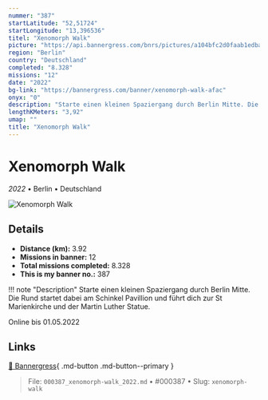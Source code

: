 ```yaml
---
nummer: "387"
startLatitude: "52,51724"
startLongitude: "13,396536"
titel: "Xenomorph Walk"
picture: "https://api.bannergress.com/bnrs/pictures/a104bfc2d0faab1edba420f6b82cbfa9"
region: "Berlin"
country: "Deutschland"
completed: "8.328"
missions: "12"
date: "2022"
bg-link: "https://bannergress.com/banner/xenomorph-walk-afac"
onyx: "0"
description: "Starte einen kleinen Spaziergang durch Berlin Mitte. Die Rund startet dabei am Schinkel Pavillion und führt dich zur St Marienkirche und der Martin Luther Statue.\n\nOnline bis 01.05.2022"
lengthKMeters: "3,92"
umap: ""
title: "Xenomorph Walk"
---
```

# Xenomorph Walk

*2022* • Berlin • Deutschland

![Xenomorph Walk](https://api.bannergress.com/bnrs/pictures/a104bfc2d0faab1edba420f6b82cbfa9)

## Details
- **Distance (km):** 3.92
- **Missions in banner:** 12
- **Total missions completed:** 8.328
- **This is my banner no.:** 387


!!! note "Description"
    Starte einen kleinen Spaziergang durch Berlin Mitte. Die Rund startet dabei am Schinkel Pavillion und führt dich zur St Marienkirche und der Martin Luther Statue.

Online bis 01.05.2022



## Links
[🔗 Bannergress](https://bannergress.com/banner/xenomorph-walk-afac){ .md-button .md-button--primary }



> File: `000387_xenomorph-walk_2022.md` • #000387 • Slug: `xenomorph-walk`
